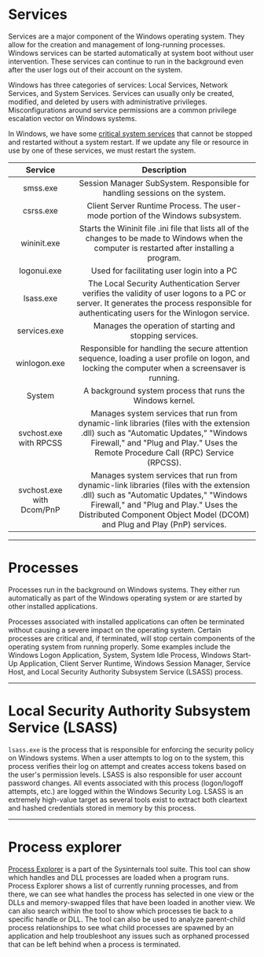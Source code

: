 # Services

Services are a major component of the Windows operating system. They allow for the creation and management of long-running processes. Windows services can be started automatically at system boot without user intervention. These services can continue to run in the background even after the user logs out of their account on the system.

Windows has three categories of services: Local Services, Network Services, and System Services. Services can usually only be created, modified, and deleted by users with administrative privileges. Misconfigurations around service permissions are a common privilege escalation vector on Windows systems.

In Windows, we have some [critical system services](https://docs.microsoft.com/en-us/windows/win32/rstmgr/critical-system-services) that cannot be stopped and restarted without a system restart. If we update any file or resource in use by one of these services, we must restart the system.

|          Service          |                                                                                                                       Description                                                                                                                       |
| :-----------------------: | :-----------------------------------------------------------------------------------------------------------------------------------------------------------------------------------------------------------------------------------------------------: |
|         smss.exe          |                                                                                       Session Manager SubSystem. Responsible for handling sessions on the system.                                                                                       |
|         csrss.exe         |                                                                                     Client Server Runtime Process. The user-mode portion of the Windows subsystem.                                                                                      |
|        wininit.exe        |                                                    Starts the Wininit file .ini file that lists all of the changes to be made to Windows when the computer is restarted after installing a program.                                                     |
|        logonui.exe        |                                                                                                       Used for facilitating user login into a PC                                                                                                        |
|         lsass.exe         |                                The Local Security Authentication Server verifies the validity of user logons to a PC or server. It generates the process responsible for authenticating users for the Winlogon service.                                 |
|       services.exe        |                                                                                                Manages the operation of starting and stopping services.                                                                                                 |
|       winlogon.exe        |                                                    Responsible for handling the secure attention sequence, loading a user profile on logon, and locking the computer when a screensaver is running.                                                     |
|          System           |                                                                                                A background system process that runs the Windows kernel.                                                                                                |
|  svchost.exe with RPCSS   |                Manages system services that run from dynamic-link libraries (files with the extension .dll) such as "Automatic Updates," "Windows Firewall," and "Plug and Play." Uses the Remote Procedure Call (RPC) Service (RPCSS).                 |
| svchost.exe with Dcom/PnP | Manages system services that run from dynamic-link libraries (files with the extension .dll) such as "Automatic Updates," "Windows Firewall," and "Plug and Play." Uses the Distributed Component Object Model (DCOM) and Plug and Play (PnP) services. |

---

# Processes

Processes run in the background on Windows systems. They either run automatically as part of the Windows operating system or are started by other installed applications.

Processes associated with installed applications can often be terminated without causing a severe impact on the operating system. Certain processes are critical and, if terminated, will stop certain components of the operating system from running properly. Some examples include the Windows Logon Application, System, System Idle Process, Windows Start-Up Application, Client Server Runtime, Windows Session Manager, Service Host, and Local Security Authority Subsystem Service (LSASS) process.

---

# Local Security Authority Subsystem Service (LSASS)

`lsass.exe` is the process that is responsible for enforcing the security policy on Windows systems. When a user attempts to log on to the system, this process verifies their log on attempt and creates access tokens based on the user's permission levels. LSASS is also responsible for user account password changes. All events associated with this process (logon/logoff attempts, etc.) are logged within the Windows Security Log. LSASS is an extremely high-value target as several tools exist to extract both cleartext and hashed credentials stored in memory by this process.

---

# Process explorer

[Process Explorer](https://docs.microsoft.com/en-us/sysinternals/downloads/process-explorer) is a part of the Sysinternals tool suite. This tool can show which handles and DLL processes are loaded when a program runs. Process Explorer shows a list of currently running processes, and from there, we can see what handles the process has selected in one view or the DLLs and memory-swapped files that have been loaded in another view. We can also search within the tool to show which processes tie back to a specific handle or DLL. The tool can also be used to analyze parent-child process relationships to see what child processes are spawned by an application and help troubleshoot any issues such as orphaned processed that can be left behind when a process is terminated.
